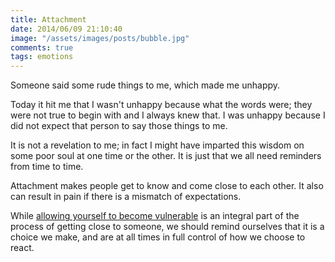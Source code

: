 ```yaml
---
title: Attachment
date: 2014/06/09 21:10:40
image: "/assets/images/posts/bubble.jpg"
comments: true
tags: emotions
---
```


Someone said some rude things to me, which made me unhappy.

Today it hit me that I wasn't unhappy because what the words were; they were not true to begin with and I always knew that. I was unhappy because I did not expect that person to say those things to me.<span class="more"></span>

It is not a revelation to me; in fact I might have imparted this wisdom on some poor soul at one time or the other. It is just that we all need reminders from time to time.

Attachment makes people get to know and come close to each other. It also can result in pain if there is a mismatch of expectations.

While [allowing yourself to become vulnerable](http://www.youtube.com/watch?v=iCvmsMzlF7o) is an integral part of the process of getting close to someone, we should remind ourselves that it is a choice we make, and are at all times in full control of how we choose to react.